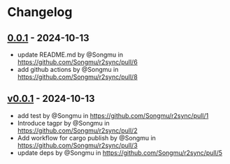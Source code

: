 # Changelog

## [0.0.1](https://github.com/Songmu/r2sync/compare/v0.0.1...0.0.1) - 2024-10-13
- update README.md by @Songmu in https://github.com/Songmu/r2sync/pull/6
- add github actions by @Songmu in https://github.com/Songmu/r2sync/pull/8

## [v0.0.1](https://github.com/Songmu/r2sync/commits/v0.0.1) - 2024-10-13
- add test by @Songmu in https://github.com/Songmu/r2sync/pull/1
- Introduce tagpr by @Songmu in https://github.com/Songmu/r2sync/pull/2
- Add workflow for cargo publish by @Songmu in https://github.com/Songmu/r2sync/pull/3
- update deps by @Songmu in https://github.com/Songmu/r2sync/pull/5
